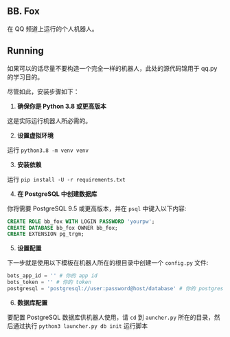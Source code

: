 ## BB. Fox

在 QQ 频道上运行的个人机器人。

## Running

如果可以的话尽量不要构造一个完全一样的机器人，此处的源代码锦用于 qq.py 的学习目的。

尽管如此，安装步骤如下：

1. **确保你是 Python 3.8 或更高版本**

这是实际运行机器人所必需的。

2. **设置虚拟环境**

运行 `python3.8 -m venv venv`

3. **安装依赖**

运行 `pip install -U -r requirements.txt`

4. **在 PostgreSQL 中创建数据库**

你将需要 PostgreSQL 9.5 或更高版本，并在 `psql` 中键入以下内容:

```sql
CREATE ROLE bb_fox WITH LOGIN PASSWORD 'yourpw';
CREATE DATABASE bb_fox OWNER bb_fox;
CREATE EXTENSION pg_trgm;
```

5. **设置配置**

下一步就是使用以下模板在机器人所在的根目录中创建一个 `config.py` 文件:

```py
bots_app_id = '' # 你的 app id
bots_token = '' # 你的 token
postgresql = 'postgresql://user:password@host/database' # 你的 postgresql 信息
```

6. **数据库配置**

要配置 PostgreSQL 数据库供机器人使用，请 ``cd`` 到 ``auncher.py`` 所在的目录，然后通过执行 ``python3 launcher.py db init`` 运行脚本